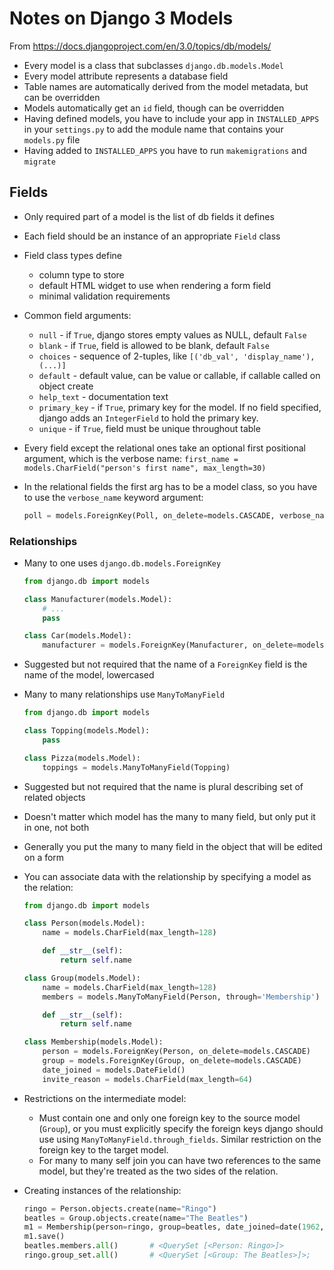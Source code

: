 # Notes on Django 3 Models

From https://docs.djangoproject.com/en/3.0/topics/db/models/

* Every model is a class that subclasses `django.db.models.Model`
* Every model attribute represents a database field
* Table names are automatically derived from the model metadata, but can be overridden
* Models automatically get an `id` field, though can be overridden
* Having defined models, you have to include your app in `INSTALLED_APPS` in your `settings.py` to add the module name that contains your `models.py` file
* Having added to `INSTALLED_APPS` you have to run `makemigrations` and `migrate`

## Fields

* Only required part of a model is the list of db fields it defines
* Each field should be an instance of an appropriate `Field` class
* Field class types define
    * column type to store
    * default HTML widget to use when rendering a form field
    * minimal validation requirements
* Common field arguments:
    * `null` - if `True`, django stores empty values as NULL, default `False`
    * `blank` - if `True`, field is allowed to be blank, default `False`
    * `choices` - sequence of 2-tuples, like `[('db_val', 'display_name'), (...)]`
    * `default` - default value, can be value or callable, if callable called on object create
    * `help_text` - documentation text
    * `primary_key` - if `True`, primary key for the model. If no field specified, django adds an `IntegerField` to hold the primary key.
    * `unique` - if `True`, field must be unique throughout table
* Every field except the relational ones take an optional first positional argument, which is the verbose name: `first_name = models.CharField("person's first name", max_length=30)`
* In the relational fields the first arg has to be a model class, so you have to use the `verbose_name` keyword argument: 

    ```Python
    poll = models.ForeignKey(Poll, on_delete=models.CASCADE, verbose_name="related poll")
    ```

### Relationships

* Many to one uses `django.db.models.ForeignKey`

    ```Python
    from django.db import models

    class Manufacturer(models.Model):
        # ...
        pass

    class Car(models.Model):
        manufacturer = models.ForeignKey(Manufacturer, on_delete=models.CASCADE)
    ```

* Suggested but not required that the name of a `ForeignKey` field is the name of the model, lowercased
* Many to many relationships use `ManyToManyField`

    ```Python
    from django.db import models

    class Topping(models.Model):
        pass

    class Pizza(models.Model):
        toppings = models.ManyToManyField(Topping)
    ```

* Suggested but not required that the name is plural describing set of related objects
* Doesn't matter which model has the many to many field, but only put it in one, not both
* Generally you put the many to many field in the object that will be edited on a form
* You can associate data with the relationship by specifying a model as the relation:

    ```Python
    from django.db import models

    class Person(models.Model):
        name = models.CharField(max_length=128)

        def __str__(self):
            return self.name

    class Group(models.Model):
        name = models.CharField(max_length=128)
        members = models.ManyToManyField(Person, through='Membership')

        def __str__(self):
            return self.name

    class Membership(models.Model):
        person = models.ForeignKey(Person, on_delete=models.CASCADE)
        group = models.ForeignKey(Group, on_delete=models.CASCADE)
        date_joined = models.DateField()
        invite_reason = models.CharField(max_length=64)
    ```

* Restrictions on the intermediate model:
    * Must contain one and only one foreign key to the source model (`Group`), or you must explicitly specify the foreign keys django should use using `ManyToManyField.through_fields`. Similar restriction on the foreign key to the target model.
    * For many to many self join you can have two references to the same model, but they're treated as the two sides of the relation.
* Creating instances of the relationship:

    ```Python
    ringo = Person.objects.create(name="Ringo")
    beatles = Group.objects.create(name="The Beatles")
    m1 = Membership(person=ringo, group=beatles, date_joined=date(1962,8,16), invite_reason="drummer")
    m1.save()
    beatles.members.all()       # <QuerySet [<Person: Ringo>]>
    ringo.group_set.all()       # <QuerySet [<Group: The Beatles>]>;
    ```
